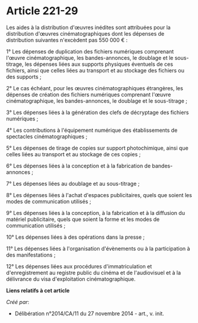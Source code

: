 # Article 221-29

Les aides à la distribution d'œuvres inédites sont attribuées pour la distribution d'œuvres cinématographiques dont les
dépenses de distribution suivantes n'excèdent pas 550 000 € : 

1° Les dépenses de duplication des fichiers numériques comprenant l'œuvre cinématographique, les bandes-annonces, le doublage
et le sous-titrage, les dépenses liées aux supports physiques éventuels de ces fichiers, ainsi que celles liées au transport
et au stockage des fichiers ou des supports ; 

2° Le cas échéant, pour les œuvres cinématographiques étrangères, les dépenses de création des fichiers numériques comprenant
l'œuvre cinématographique, les bandes-annonces, le doublage et le sous-titrage ; 

3° Les dépenses liées à la génération des clefs de décryptage des fichiers numériques ; 

4° Les contributions à l'équipement numérique des établissements de spectacles cinématographiques ; 

5° Les dépenses de tirage de copies sur support photochimique, ainsi que celles liées au transport et au stockage de ces
copies ; 

6° Les dépenses liées à la conception et à la fabrication de bandes-annonces ; 

7° Les dépenses liées au doublage et au sous-titrage ; 

8° Les dépenses liées à l'achat d'espaces publicitaires, quels que soient les modes de communication utilisés ; 

9° Les dépenses liées à la conception, à la fabrication et à la diffusion du matériel publicitaire, quels que soient la forme
et les modes de communication utilisés ; 

10° Les dépenses liées à des opérations dans la presse ; 

11° Les dépenses liées à l'organisation d'évènements ou à la participation à des manifestations ; 

12° Les dépenses liées aux procédures d'immatriculation et d'enregistrement au registre public du cinéma et de l'audiovisuel
et à la délivrance du visa d'exploitation cinématographique.

**Liens relatifs à cet article**

_Créé par_:

  - Délibération n°2014/CA/11 du 27 novembre 2014 - art., v. init.

